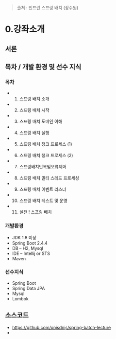 > 출처 : 인프런 스프링 배치 (장수원)

# 0.강좌소개
## 서론

## 목차 / 개발 환경 및 선수 지식

### 목차
- 1. 스프링 배치 소개
- 2. 스프링 배치 시작
- 3. 스프링 배치 도메인 이해
- 4. 스프링 배치 실행
- 5. 스프링 배치 청크 프로세스 (1)
- 6. 스프링 배치 청크 프로세스 (2)
- 7. 스프링배치반복및오류제어
- 8. 스프링 배치 멀티 스레드 프로세싱
- 9. 스프링 배치 이벤트 리스너
- 10. 스프링 배치 테스트 및 운영
- 11. 실전 ! 스프링 배치

### 개발환경 
- JDK 1.8 이상
- Spring Boot 2.4.4
- DB – H2, Mysql
- IDE – Intellij or STS
- Maven

### 선수지식
- Spring Boot
- Spring Data JPA
- Mysql
- Lombok

## 소스코드
- https://github.com/onjsdnjs/spring-batch-lecture
- 
